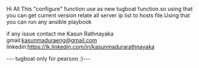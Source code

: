 Hi All 
This "configure" function use as new tugboat function.so using that you can get current version relate all server ip list to hosts file.Using that you can run any ansible playbook

if any issue contact me 
Kasun Rathnayaka 
gmail:kasunmaduraeng@gmail.com
linkedin:https://lk.linkedin.com/in/kasunmadurarathnayaka

--- tugboat only for pearson :)---
